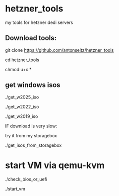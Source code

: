 # hetzner_tools
my tools for hetzner dedi servers


## Download tools: 

git clone https://github.com/antonseitz/hetzner_tools

cd hetzner_tools

chmod u+x *

## get windows isos

./get_w2025_iso

./get_w2022_iso

./get_w2019_iso

IF download is very slow: 

try it from my storagebox

./get_isos_from_storagebox


# start VM via qemu-kvm

./check_bios_or_uefi

./start_vm 




